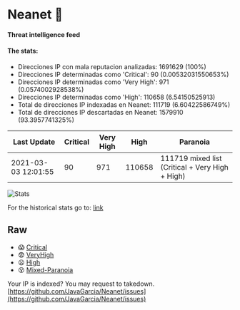 # Neanet :hocho:
#### Threat intelligence feed
#### The stats:

- Direcciones IP con mala reputacion analizadas: 1691629 (100%)
- Direcciones IP determinadas como 'Critical':  90 (0.00532031550653%)
- Direcciones IP determinadas como 'Very High':  971 (0.0574002928538%)
- Direcciones IP determinadas como 'High':  110658 (6.54150525913)
- Total de direcciones IP indexadas en Neanet:  111719 (6.60422586749%)
- Total de direcciones IP descartadas en Neanet:  1579910 (93.3957741325%)

| Last Update | Critical | Very High | High | Paranoia |
| --- | --- | --- | --- | --- |
| 2021-03-03 12:01:55 | 90 | 971 | 110658 | 111719 mixed list (Critical + Very High + High)|

![Stats](https://docs.google.com/spreadsheets/d/e/2PACX-1vSnaNMIXVabIpDJjufMlzH7poXnshF3mgd8Is1g9ytUEzVsP5my4Trn8f-xkoLLQ38xpL3HtmUexLo6/pubchart?oid=501124687&format=image)

For the historical stats go to: [link](/stats.csv)
## Raw
- :scream: [Critical](https://raw.githubusercontent.com/JavaGarcia/Neanet/master/blacklists/neanet_critical.txt)
- :fearful: [VeryHigh](https://raw.githubusercontent.com/JavaGarcia/Neanet/master/blacklists/neanet_veryHigh.txtt)
- :frowning: [High](https://raw.githubusercontent.com/JavaGarcia/Neanet/master/blacklists/neanet_high.txt)
- :dizzy_face: [Mixed-Paranoia](https://raw.githubusercontent.com/JavaGarcia/Neanet/master/blacklists/neanet_all.txt)


Your IP is indexed? You may request to takedown. [https://github.com/JavaGarcia/Neanet/issues](https://github.com/JavaGarcia/Neanet/issues)



















































































































































































































































































































































































































































































































































































































































































































































































































































































































































































































































































































































































































































































































































































































































































































































































































































































































































































































































































































































































































































































































































































































































































































































































































































































































































































































































































































































































































































































































































































































































































































































































































































































































































































































































































































































































































































































































































































































































































































































































































































































































































































































































































































































































































































































































































































































































































































































































